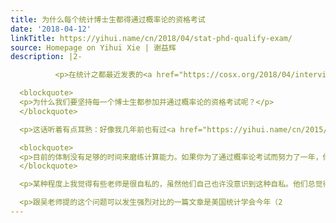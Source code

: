 ```yaml
---
title: 为什么每个统计博士生都得通过概率论的资格考试
date: '2018-04-12'
linkTitle: https://yihui.name/cn/2018/04/stat-phd-qualify-exam/
source: Homepage on Yihui Xie | 谢益辉
description: |2-

          <p>在统计之都最近发表的<a href="https://cosx.org/2018/04/interview-of-jeff-wu/">吴建福老师的访谈</a>中，他提了一个问题：</p>

  <blockquote>
  <p>为什么我们要坚持每一个博士生都参加并通过概率论的资格考试呢？</p>
  </blockquote>

  <p>这话听着有点耳熟：好像我几年前也有过<a href="https://yihui.name/cn/2015/10/interview/">同样的感叹</a>。他又讲：</p>

  <blockquote>
  <p>目前的体制没有足够的时间来磨练计算能力。如果你为了通过概率论考试而努力了一年，你怎么能学会编写计算代码，或掌握计算呢？</p>
  </blockquote>

  <p>某种程度上我觉得有些老师是很自私的，虽然他们自己也许没意识到这种自私。他们总觉得自己研究了大半辈子的东西一定是很重要的，而不管外界环境如何变化、进化，于是让自己的学生也必须得死守一座山头。</p>

  <p>跟吴老师提的这个问题可以发生强烈对比的一篇文章是美国统计学会今年（2
---
```

